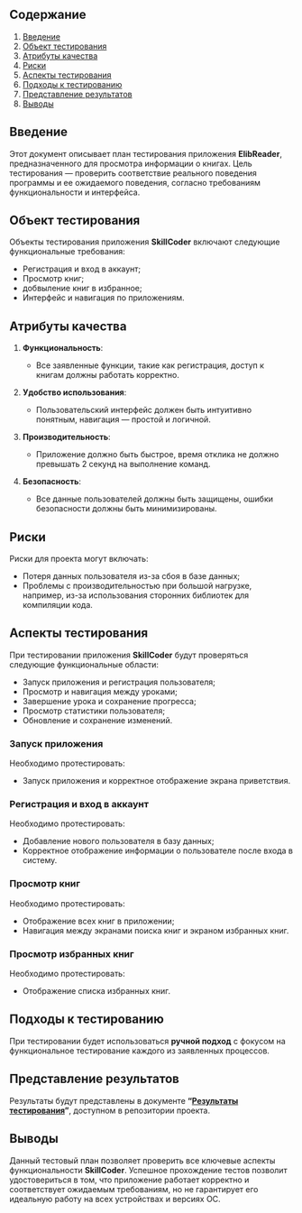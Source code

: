 ## Содержание
1. [Введение](#introduction)
2. [Объект тестирования](#items)
3. [Атрибуты качества](#quality)
4. [Риски](#risk)
5. [Аспекты тестирования](#features)
6. [Подходы к тестированию](#approach)
7. [Представление результатов](#pass)
8. [Выводы](#conclusion)

<a name="introduction"/>

## Введение

Этот документ описывает план тестирования приложения **ElibReader**, предназначенного для просмотра информации о книгах. Цель тестирования — проверить соответствие реального поведения программы и ее ожидаемого поведения, согласно требованиям функциональности и интерфейса.

<a name="items"/>

## Объект тестирования

Объекты тестирования приложения **SkillCoder** включают следующие функциональные требования:

- Регистрация и вход в аккаунт;
- Просмотр книг;
- добвыление книг в избранное;
- Интерфейс и навигация по приложениям.

<a name="quality"/>

## Атрибуты качества

1. **Функциональность**:
    - Все заявленные функции, такие как регистрация, доступ к книгам должны работать корректно.

2. **Удобство использования**:
    - Пользовательский интерфейс должен быть интуитивно понятным, навигация — простой и логичной.

3. **Производительность**:
    - Приложение должно быть быстрое, время отклика не должно превышать 2 секунд на выполнение команд.

4. **Безопасность**:
    - Все данные пользователей должны быть защищены, ошибки безопасности должны быть минимизированы.

<a name="risk"/>

## Риски

Риски для проекта могут включать:

- Потеря данных пользователя из-за сбоя в базе данных;
- Проблемы с производительностью при большой нагрузке, например, из-за использования сторонних библиотек для компиляции кода.

<a name="features"/>

## Аспекты тестирования

При тестировании приложения **SkillCoder** будут проверяться следующие функциональные области:

- Запуск приложения и регистрация пользователя;
- Просмотр и навигация между уроками;
- Завершение урока и сохранение прогресса;
- Просмотр статистики пользователя;
- Обновление и сохранение изменений.

### Запуск приложения
Необходимо протестировать:
- Запуск приложения и корректное отображение экрана приветствия.

### Регистрация и вход в аккаунт
Необходимо протестировать:
- Добавление нового пользователя в базу данных;
- Корректное отображение информации о пользователе после входа в систему.

### Просмотр книг
Необходимо протестировать:
- Отображение всех книг в приложении;
- Навигация между экранами поиска книг и экраном избранных книг.

### Просмотр избранных книг
Необходимо протестировать:
- Отображение списка избранных книг.

<a name="approach"/>

## Подходы к тестированию

При тестировании будет использоваться **ручной подход** с фокусом на функциональное тестирование каждого из заявленных процессов.

<a name="pass"/>

## Представление результатов

Результаты будут представлены в документе **“[Результаты тестирования](https://github.com/Maksentiu/eLibReader/blob/main/eLibReader/docs/test/test.md?plain=1)”**, доступном в репозитории проекта.

<a name="conclusion"/>

## Выводы

Данный тестовый план позволяет проверить все ключевые аспекты функциональности **SkillCoder**. Успешное прохождение тестов позволит удостовериться в том, что приложение работает корректно и соответствует ожидаемым требованиям, но не гарантирует его идеальную работу на всех устройствах и версиях ОС.
